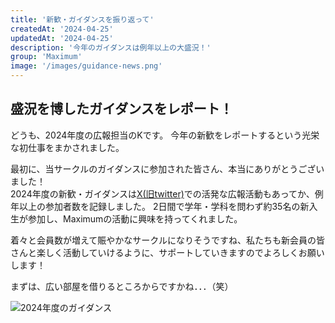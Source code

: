 ```yaml
---
title: '新歓・ガイダンスを振り返って'
createdAt: '2024-04-25'
updatedAt: '2024-04-25'
description: '今年のガイダンスは例年以上の大盛況！'
group: 'Maximum'
image: '/images/guidance-news.png'
---
```


## 盛況を博したガイダンスをレポート！

どうも、2024年度の広報担当のKです。
今年の新歓をレポートするという光栄な初仕事をまかされました。

最初に、当サークルのガイダンスに参加された皆さん、本当にありがとうございました！  
2024年度の新歓・ガイダンスは[X(旧twitter)](https://twitter.com/Maximum03400346)での活発な広報活動もあってか、例年以上の参加者数を記録しました。
2日間で学年・学科を問わず約35名の新入生が参加し、Maximumの活動に興味を持ってくれました。

着々と会員数が増えて賑やかなサークルになりそうですね、私たちも新会員の皆さんと楽しく活動していけるように、サポートしていきますのでよろしくお願いします！

まずは、広い部屋を借りるところからですかね．．．（笑）

![2024年度のガイダンス](/images/guidance-news.png)